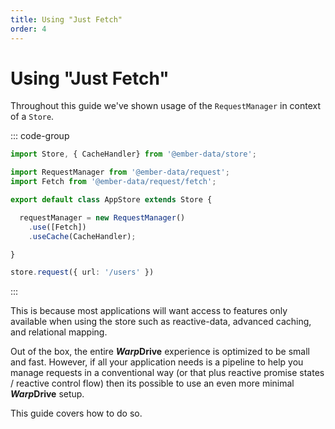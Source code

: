 ```yaml
---
title: Using "Just Fetch"
order: 4
---
```


# Using "Just Fetch"

Throughout this guide we've shown usage of the `RequestManager` in context of a `Store`.

::: code-group

```ts [Setup]
import Store, { CacheHandler} from '@ember-data/store';

import RequestManager from '@ember-data/request';
import Fetch from '@ember-data/request/fetch';

export default class AppStore extends Store {

  requestManager = new RequestManager()
    .use([Fetch])
    .useCache(CacheHandler);

}
```

```ts [Usage]
store.request({ url: '/users' })
```

:::

This is because most applications will want access to features only available when
using the store such as reactive-data, advanced caching, and relational mapping.

Out of the box, the entire ***Warp*Drive** experience is optimized to be small and
fast. However, if all your application needs is a pipeline to help you manage requests
in a conventional way (or that plus reactive promise states / reactive control flow) then
its possible to use an even more minimal ***Warp*Drive** setup.

This guide covers how to do so.
